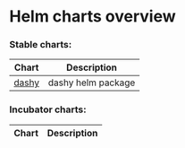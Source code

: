# Helm charts overview
### Stable charts:
| Chart | Description |
| ----- | ----------- |
| [dashy](stable/dashy) | dashy helm package |
### Incubator charts:
| Chart | Description |
| ----- | ----------- |
